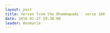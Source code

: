 ```yaml
---
layout: post
title: Verses from the Dhammapada - verse 166
date: 2016-01-27 19:30:00
leader: Annmarie
---
```

